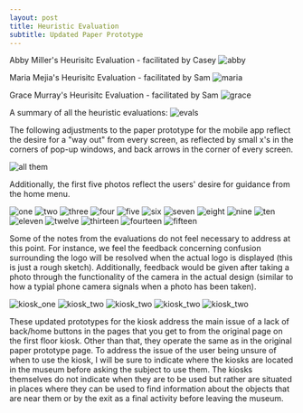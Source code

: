 ```yaml
---
layout: post
title: Heuristic Evaluation
subtitle: Updated Paper Prototype
---
```


Abby Miller's Heurisitc Evaluation - facilitated by Casey
![abby](/img/abbyEval.JPG)

Maria Mejia's Heurisitc Evaluation - facilitated by Sam
![maria](/img/mariaEval.JPG)

Grace Murray's Heurisitc Evaluation - facilitated by Sam
![grace](/img/graceEval.JPG)

A summary of all the heuristic evaluations:
![evals](/img/evals.png)

The following adjustments to the paper prototype for the mobile app reflect the desire for a "way out" from every screen, as reflected by small x's in the corners of pop-up windows, and back arrows in the corner of every screen.

![all them](/img/prototypePostEvals.png)

Additionally, the first five photos reflect the users' desire for guidance from the home menu.

![one](/img/paper1.JPG)
![two](/img/paper2.JPG)
![three](/img/paper3.JPG)
![four](/img/paper4.JPG)
![five](/img/paper5.JPG)
![six](/img/paper6.JPG)
![seven](/img/paper7.JPG)
![eight](/img/paper8.JPG)
![nine](/img/paper9.JPG)
![ten](/img/paper10.JPG)
![eleven](/img/paper11.JPG)
![twelve](/img/paper12.JPG)
![thirteen](/img/paper13.JPG)
![fourteen](/img/paper14.JPG)
![fifteen](/img/paper15.JPG)

Some of the notes from the evaluations do not feel necessary to address at this point. For instance, we feel the feedback concerning confusion surrounding the logo will be resolved when the actual logo is displayed (this is just a rough sketch). Additionally, feedback would be given after taking a photo through the functionality of the camera in the actual design (similar to how a typial phone camera signals when a photo has been taken).

![kiosk_one](/img/fullsizeoutput_c3f.jpeg)
![kiosk_two](/img/fullsizeoutput_c3e.jpeg)
![kiosk_two](/img/fullsizeoutput_c3d.jpeg)
![kiosk_two](/img/fullsizeoutput_c40.jpeg)
![kiosk_two](/img/fullsizeoutput_c41.jpeg)

These updated prototypes for the kiosk address the main issue of a lack of back/home buttons in the pages that you get to from the original page on the first floor kiosk. Other than that, they operate the same as in the original paper prototype page. To address the issue of the user being unsure of when to use the kiosk, I will be sure to indicate where the kiosks are located in the museum before asking the subject to use them. The kiosks themselves do not indicate when they are to be used but rather are situated in places where they can be used to find information about the objects that are near them or by the exit as a final activity before leaving the museum.

